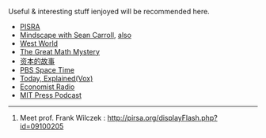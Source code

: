 Useful & interesting stuff ienjoyed will be recommended here. 

- [PISRA](http://pirsa.org/)
- [Mindscape with Sean Carroll](https://podbay.fm/podcast/1406534739), [also](https://www.preposterousuniverse.com/podcast/) 
- [West World](https://ddrk.me/westworld/2/) 
-  [The Great Math Mystery](https://www.bilibili.com/video/BV1vs411d73j)
- [资本的故事](https://www.bilibili.com/video/BV1mW411J7ED)
- [PBS Space Time](https://www.bilibili.com/video/BV1nt41167AB)
- [Today, Explained(Vox)](https://podbay.fm/podcast/1346207297)
- [Economist Radio](https://podbay.fm/podcast/151230264)
- [MIT Press Podcast](https://podbay.fm/podcast/1439938902)

------

1. Meet prof. Frank Wilczek : http://pirsa.org/displayFlash.php?id=09100205

